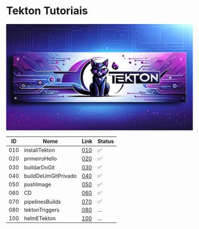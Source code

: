 # Tekton Tutoriais
![](901-img/banner.png)

| ID | Nome | Link | Status |
|------|-------------------|---------------------------------------------------------------------------------------------------------------------------|--------|
| 010 | installTekton | [010](https://github.com/fbrunoviana/tekton/tree/main/010-installTekton) | ✅ |
| 020 | primeiroHello | [020](https://github.com/fbrunoviana/tekton/tree/main/020-primeiroHello) | ✅ |
| 030 | buildarDoGit | [030](https://github.com/fbrunoviana/tekton/tree/main/030-buildarDoGit) | ✅ |
| 040 | buildDeUmGitPrivado | [040](https://github.com/fbrunoviana/tekton/tree/main/040-buildDeUmGitPrivado) | ✅ |
| 050 | pushImage | [050](https://github.com/fbrunoviana/tekton/tree/main/050-pushImage) | ✅ |
| 060 | CD | [060](https://github.com/fbrunoviana/tekton/tree/main/060-CD) | ✅ |
| 070 | pipelinesBuilds | [070](https://github.com/fbrunoviana/tekton/tree/main/070-pipelinesBuilds) | ✅ |
| 080 | tektonTriggers | [080](https://github.com/fbrunoviana/tekton/tree/main/080-tektonTriggers) | ... |
| 100 | helmETekton | [100](https://github.com/fbrunoviana/tekton/tree/main/100-helmETekton) | ... |